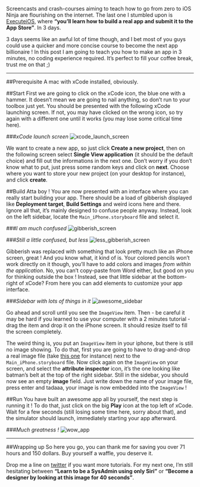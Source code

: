 Screencasts and crash-courses aiming to teach how to go from zero to iOS Ninja are flourishing on the internet. The last one I stumbled upon is [ExecuteiOS](https://executeios.com), where **“you’ll learn how to build a real app and submit it to the App Store”**. In 3 days.

3 days seems like an awful lot of time though, and I bet most of you guys could use a quicker and more concise course to become the next app billionaire ! In this post I am going to teach you how to make an app in 3 minutes, no coding experience required. It’s perfect to fill your coffee break, trust me on that ;)

---

##Prerequisite
A mac with xCode installed, obviously.

##Start
First we are going to click on the xCode icon, the blue one with a hammer. It doesn’t mean we are going to nail anything, so don’t run to your toolbox just yet.
You should be presented with the following xCode launching screen. If not, you may have clicked on the wrong icon, so try again with a different one until it works (you may lose some critical time here).

###*xCode launch screen*
![xcode_launch_screen](http://i.imgur.com/7oXii95.png)

We want to create a new app, so just click **Create a new project**, then on the following screen select **Single View application** (it should be the default choice) and fill out the informations in the next one. Don’t worry if you don’t know what to put, just press some random keys and click on **next**. 
Choose where you want to store your new project (on your desktop for instance), and click **create**.

##Build
Atta boy ! You are now presented with an interface where you can really start building your app. There should be a load of gibberish displayed like **Deployment target**, **Build Settings** and weird icons here and there. Ignore all that, it’s mainly designed to confuse people anyway.
Instead, look on the left sidebar, locate the `Main_iPhone.storyboard` file and select it. 

###*I am much confused*
![gibberish_screen](http://i.imgur.com/ZNyQV4t.png)

###*Still a little confused, but less*
![less_gibberish_screen](http://i.imgur.com/HsC1sFT.png)

Gibberish was replaced with something that look pretty much like an iPhone screen, great ! And you know what, it kind of is. Your colored pencils won’t work directly on it though, you’ll have to add colors and images *from within the application*. No, you can’t copy-paste from Word either, but good on you for thinking outside the box !
Instead, see that little sidebar at the bottom-right of xCode? From here you can add elements to customize your app interface.

###*Sidebar with lots of things in it*
![awesome_sidebar](http://i.imgur.com/AlZaOfS.png)

Go ahead and scroll until you see the `ImageView` item. Then - be careful it may be hard if you learned to use your computer with a 2 minutes tutorial - drag the item and drop it on the iPhone screen. It should resize itself to fill the screen completely.

The weird thing is, you put an `ImageView` item in your iphone, but there is still no image showing. To do that, first you are going to have to drag-and-drop a real image file (take [this one](http://i.imgur.com/uMGkh8X.png) for instance) next to the `Main_iPhone.storyboard` file.
Now click again on the `ImageView` on your screen, and select the **attribute inspector** icon, it’s the one looking like batman’s belt at the top of the right sidebar.
Still in the sidebar, you should now see an empty **image** field. Just write down the name of your image file, press enter and tadaaa, your image is now embedded into the `ImageView`  !

##Run
You have built an awesome app all by yourself, the next step is running it ! To do that, just click on the big **Play** icon at the top left of xCode.
Wait for a few seconds (still losing some time here, sorry about that), and the simulator should launch, immediately starting your app afterward.

###*Much greatness !*
![wow_app](http://i.imgur.com/JSM3JpU.png)

---

##Wrapping up
So here you go, you can thank me for saving you over 71 hours and 150 dollars. Buy yourself a waffle, you deserve it. 

Drop me a line on [twitter](https://twitter.com/kirualex) if you want more tutorials. For my next one, I’m still hesitating between **“Learn to be a SysAdmin using only Siri”** or **“Become a designer by looking at this image for 40 seconds”**.


